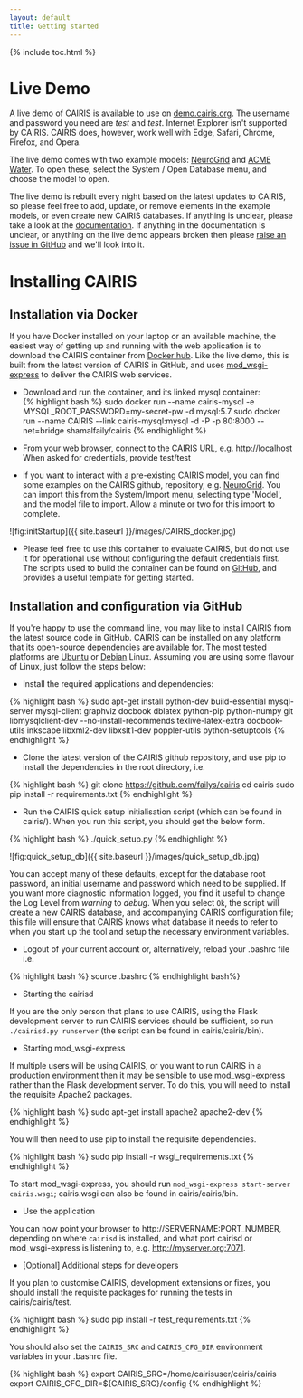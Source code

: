 ```yaml
---
layout: default
title: Getting started
---
```


{% include toc.html %}

# Live Demo

A live demo of CAIRIS is available to use on [demo.cairis.org](https://demo.cairis.org).  The username and password you need are *test* and *test*. Internet Explorer isn't supported by CAIRIS.  CAIRIS does, however, work well with Edge, Safari, Chrome, Firefox, and Opera.

The live demo comes with two example models: [NeuroGrid](https://cairis.org/NeuroGrid) and [ACME Water](https://cairis.org/ACME_Water).  To open these, select the System / Open Database menu, and choose the model to open.

The live demo is rebuilt every night based on the latest updates to CAIRIS, so please feel free to add, update, or remove elements in the example models, or even create new CAIRIS databases.  If anything is unclear, please take a look at the [documentation](https://cairis.readthedocs.io).  If anything in the documentation is unclear, or anything on the live demo appears broken then please [raise an issue in GitHub](https://github.com/failys/cairis/issues) and we'll look into it.


# Installing CAIRIS

## Installation via Docker

If you have Docker installed on your laptop or an available machine, the easiest way of getting up and running with the web application is to download the CAIRIS container from [Docker hub](https://hub.docker.com/r/shamalfaily/cairis/).  Like the live demo, this is built from the latest version of CAIRIS in GitHub, and uses [mod_wsgi-express](https://pypi.python.org/pypi/mod_wsgi) to deliver the CAIRIS web services.

* Download and run the container, and its linked mysql container:  
{% highlight bash %}
sudo docker run --name cairis-mysql -e MYSQL_ROOT_PASSWORD=my-secret-pw -d mysql:5.7
sudo docker run --name CAIRIS --link cairis-mysql:mysql -d -P -p 80:8000 --net=bridge shamalfaily/cairis
{% endhighlight %}


* From your web browser, connect to the CAIRIS URL, e.g. http://localhost
When asked for credentials, provide test/test

* If you want to interact with a pre-existing CAIRIS model, you can find some examples on the CAIRIS github, repository, e.g. [NeuroGrid](https://github.com/failys/cairis/blob/master/examples/exemplars/NeuroGrid/NeuroGrid.xml). You can import this from the System/Import menu, selecting type 'Model', and the model file to import. Allow a minute or two for this import to complete.

![fig:initStartup]({{ site.baseurl }}/images/CAIRIS_docker.jpg)

* Please feel free to use this container to evaluate CAIRIS, but do not use it for operational use without configuring the default credentials first.  The scripts used to build the container can be found on [GitHub](https://github.com/failys/cairis/tree/master/docker), and provides a useful template for getting started.


## Installation and configuration via GitHub

If you're happy to use the command line, you may like to install CAIRIS from the latest source code in GitHub.  CAIRIS can be installed on any platform that its open-source dependencies are available for.  The most tested platforms are [Ubuntu](http://www.ubuntu.com) or [Debian](https://www.debian.org) Linux.  Assuming you are using some flavour of Linux, just follow the steps below:

* Install the required applications and dependencies:

{% highlight bash %}
sudo apt-get install python-dev build-essential mysql-server mysql-client graphviz docbook dblatex python-pip python-numpy git libmysqlclient-dev --no-install-recommends texlive-latex-extra docbook-utils inkscape libxml2-dev libxslt1-dev poppler-utils python-setuptools
{% endhighlight %}

* Clone the latest version of the CAIRIS github repository, and use pip to install the dependencies in the root directory, i.e.

{% highlight bash %}
git clone https://github.com/failys/cairis
cd cairis
sudo pip install -r requirements.txt
{% endhighlight %}

* Run the CAIRIS quick setup initialisation script (which can be found in cairis/).  When you run this script, you should get the below form.

{% highlight bash %}
./quick_setup.py
{% endhighlight %}

![fig:quick_setup_db]({{ site.baseurl }}/images/quick_setup_db.jpg)

You can accept many of these defaults, except for the database root password, an initial username and password which need to be supplied.  If you want more diagnostic information logged, you find it useful to change the Log Level from *warning* to *debug*.  When you select `Ok`, the script will create a new CAIRIS database, and accompanying CAIRIS configuration file; this file will ensure that CAIRIS knows what database it needs to refer to when you start up the tool and setup the necessary environment variables.

* Logout of your current account or, alternatively, reload your .bashrc file i.e.

{% highlight bash %}
source .bashrc
{% endhighlight bash%}

* Starting the cairisd

If you are the only person that plans to use CAIRIS, using the Flask development server to run CAIRIS services should be sufficient, so run `./cairisd.py runserver` (the script can be found in cairis/cairis/bin).   

* Starting mod_wsgi-express

If multiple users will be using CAIRIS, or you want to run CAIRIS in a production environment then it may be sensible to use mod_wsgi-express rather than the Flask development server.  To do this, you will need to install the requisite Apache2 packages.

{% highlight bash %}
sudo apt-get install apache2 apache2-dev
{% endhighlight %}

You will then need to use pip to install the requisite dependencies.

{% highlight bash %}
sudo pip install -r wsgi_requirements.txt
{% endhighlight %}

To start mod_wsgi-express, you should run `mod_wsgi-express start-server cairis.wsgi`; cairis.wsgi can also be found in cairis/cairis/bin.

* Use the application

You can now point your browser to http://SERVERNAME:PORT_NUMBER, depending on where `cairisd` is installed, and what port cairisd or mod_wsgi-express is listening to, e.g. http://myserver.org:7071.

* [Optional] Additional steps for developers

If you plan to customise CAIRIS, development extensions or fixes, you should install the requisite packages for running the tests in cairis/cairis/test.

{% highlight bash %}
sudo pip install -r test_requirements.txt
{% endhighlight %}

You should also set the `CAIRIS_SRC` and `CAIRIS_CFG_DIR` environment variables in your .bashrc file.

{% highlight bash %}
export CAIRIS_SRC=/home/cairisuser/cairis/cairis
export CAIRIS_CFG_DIR=${CAIRIS_SRC}/config
{% endhighlight %}
